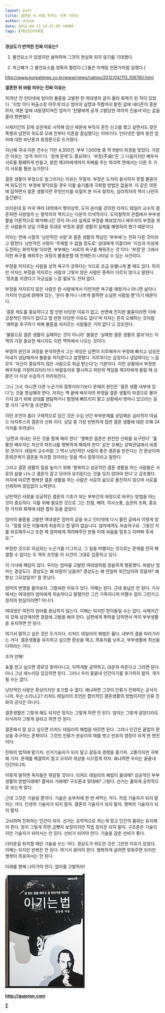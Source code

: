 ```yaml
---
layout: post
title: 결혼한 뒤 바람 피우는 진짜 이유는
author: drkim
date: 2012-04-12 14:37:05 +0900
tags: [깨달음의대화]
---
```

**경상도가 반역한 진짜 이유는?**



1) 불안요소가 있었지만 설마하며 그것이 현실화 되지 않기를 기대했다.

2) 박근혜가 그 불안요소를 정확히 찔렀다.(그들은 마케팅 전문가처럼 일했다.) 







http://www.koreatimes.co.kr/www/news/nation/2012/04/113_108760.html 







**결혼한 뒤 바람 피우는 진짜 이유는**



10여년 전 인터넷에 엄마의 불륜을 고발한 한 여대생의 글이 올라 화제가 된 적이 있었다. '지방 어디 파출소장 아무개'라고 엄마의 실명과 직함까지 밝힌 글에 네티즌이 흥분하자, 여론 앞에 내동댕이쳐진 엄마가 '친딸에게 공개 고발당한 여자의 진술서'라는 글을 올려 항변했다. 



사제지간의 강제 성관계로 시작해 임신 때문에 부득이 혼인 신고를 했고 살면서도 잦은 폭행과 남편의 외도로 오래 전부터 이혼을 결심했다는 이야기다. 인터넷은 얼마 동안 엄마에 대한 비난론과 동정론으로 뜨거웠다. 



지난해 국내 이혼 건수는 11만 4,300건. 부부 1,000쌍 중 약 9쌍이 파경을 맞았다. 가장 큰 이유는 '성격 차이'다. '경제 문제'도 중요하다. '부정(不貞)'은 그 다음이지만 배우자 서로를 황폐하게 만들고, 얽힌 제3자에게까지 피해를 주는 파괴력 면에서는 다른 두 가지 사유를 훨씬 능가한다. 



결혼 생활이 부정으로 일그러지는 이유는 무얼까. 부정은 도저히 용서하지 못할 불륜이며 외도인가. 부정에 맞닥뜨릴 경우 이를 슬기롭게 극복할 방법은 없을까. 이 같은 의문에 답하면서 결혼 생활이란 무엇인지를 되짚어 본 미국 철학자, 심리학자의 책이 나란히 출간됐다. 

브라운대 등 미국 여러 대학에서 형이상학, 도덕 윤리를 강의한 리처드 테일러 교수의 결혼하면 사랑일까 는 철학자의 책치고는 다분히 이색적이다. 도덕철학의 관점에서 부부생활을 이론적으로 해석해나간 것이 아니라 실제로 부정을 해보았거나 배우자의 부정을 겪은 사람들의 상담 기록을 토대로 부정과 결혼 생활의 실체를 해명하려 했기 때문이다. 

저자는 연애 시절의 '낭만적인 사랑'과 결혼 생활의 핵심인 '부부애'는 전혀 다른 것이라고 말한다. 낭만적인 사랑이 '주체할 수 없을 정도로' 상대에게 이끌리며 '지성과 이성에 도전하는 화학작용'이라면, 부부애는 '서로의 욕구를 채워주는 것'이다. '부정'은 그래서 이런 욕구를 채워주는 과정이 불충분할 때 언제든지 나타날 수 있는 사건이다. 



부정을 저지르는 사람을 성적 욕구가 강하다는 식으로 조금 유별나게 볼 때도 있다. 하지만 저자는 부정을 저지르는 사람과 그렇지 않은 사람은 종족이 다르지 않다고 말한다. '정조를 지켰다고 자긍심을 느낄 필요'도 전혀 없다. 



부정을 저지르지 않은 사람은 한 사람에게서 이런저런 욕구를 채웠거나 아니면 삶이나 가치의 인습에 얽매여 있는, '운이 좋거나 나쁘게 말하면 소심한 사람일 뿐'이기 때문이다. 



'결혼 제도를 중요하다고 할 만한 타당한 이유가 없고, 반면에 진지한 불륜이라면 이에 긍정적인 의미가 없다고 할 만한 타당한 이유도 없다'며 저자는 흔히 오해하는 것처럼 '쾌락을 추구하기 위해 불륜을 저지르는 사람들은 거의 없다'고 강조한다. 



'불륜으로 결혼 생활이 실패하는 것이 아니라' 불륜은 '실패한 결혼 생활의 결과'라는 이 책의 가장 중요한 메시지도 이런 맥락에서 나오는 것이다. 



부정의 원인과 과정을 분석하면서 그는 여성은 남편이 지루해져서 부정에 빠지고 남성은 아내가 냉담해져서 불륜을 저지른다고 설명했다. 지루하다는 감정이나 냉담하다는 느낌 모두 '자신이 중요하지 않은 사람으로 취급 받는다'는 기분이다. 이런 상황에서 부정한 배우자를 가정파괴자라거나 바람둥이로 멸시하고 파탄의 책임을 제3자에게 돌릴 때 상황은 더 이상 수습하기 어려워진다. 



그나 그녀, 아니면 다른 누군가의 잘못이라기보다 문제의 원인은 '결혼 생활 내부에 있다'는 것을 명심해야 한다. 저자는 책 끝에 배우자의 부정을 결혼 생활의 파경으로 몰아가지 않기 위해 상대를 염탐하거나 함정에 빠트리지 말고 상황에서 벗어나 있으라는 등 몇 가지 '규칙'을 조언했다. 

이런 조언이 좀더 구체적으로 담긴 것은 수십 년간 부부문제를 상담해온 심리학자 아널드 라자루스의 결혼의 신화 이다. 상담 중 가장 빈번하게 접한 결혼 생활에 대한 오해 24가지를 추려냈다. 

'남편과 아내는 모든 것을 함께 해야 한다' '행복한 결혼은 완전한 신뢰를 요구한다' '훌륭한 배우자는 자신의 파트너를 행복하게 해줘야 한다' 같은 오해는 강박관념에서 비롯된 것이다. 테일러 교수처럼 그 역시 낭만적인 사랑이 좋은 결혼을 만든다는 건 환상이며 혼외관계가 결혼을 파괴할 것이라는 믿음 역시 잘못이라고 말한다. 



그리고 결혼 생활의 질을 높이기 위해 '행복하고 성공적인 결혼 생활을 하는 사람들은 서로의 삶을 나누고 결혼이 갈고 닦아야 유지된다는 것을 잊지 않아야 한다'고 강조했다. 저자에 따르면 행복한 결혼 생활을 하는 사람은 서로의 삶으로 돌진하지 않으며 서로를 신뢰하며 끊임없이 노력한다. 



낭만적인 사랑을 성공적인 결혼의 기초가 되는 부부간의 애정으로 바꾸는 방법을 아는 것이 중요하다. 이를 위해 필요한 것으로 그는 친절, 배려, 의사소통, 습관의 조화, 중요한 가치와 화제에 대한 합의 등을 꼽았다. 

엄마의 불륜을 고발한 여대생은 엄마의 글을 보고 인터넷에 다시 올린 글에서 이렇게 썼다. "정말 모든 이들에게 죄송하고 할 말이 없습니다. 엄마에게도 죄송하구요. 그동안 저를 위로해주시고 또한 제 엄마에게 격려해주던 분들 이제 싸움을 멈추고 지켜봐 주세요.'" 

부정한 것으로 의심되는 누군가를 다그치고, 그 일을 떠벌리는 것으로는 문제를 전혀 해결할 수 없다는 두 책의 조언을 이 사건이 그대로 입증하고 있다. 









이 기사에 해답이 있다. 우리는 엄마를 고발한 여대생처럼 경솔하게 행동했다. 바람난 엄마는 경상도다. 경상도는 왜 바람이 났을까? 경상도는 왜 친일파 외간남자와 잤을까? 왜 항상 그모양일까? 참 못났다. 

엄마의 변명을 들어보자. 그럴싸한 이유가 있다. 이해는 된다. 근데 용납은 안 된다. 기사에서는 여대생이 엄마에게 죄송하다고 말했지만 그건 가족이니까 어쩔수 없이 그런거고 정치의 현실이라면? 아니다. 

여대생은 여전히 엄마를 용납하지 않는다. 이해는 되지만 받아들일 수는 없다. 사제지간의 강제 성관계라면 경찰에 고발을 해야 한다. 남편에게 폭력을 당하면서 억지 부부생활을 유지하면 안 된다. 

여기서 말하고 싶은 것은 두가지다. 리처드 테일러의 해법은 옳다. 내부의 결을 따라가라는 거다. 결혼생활을 유지하고 싶으면 환상을 깨고, 목표치를 낮추고, 부부생활에 최선을 다하라는 거다. 

조까 안해! 

표를 얻고 싶으면 경로당 찾아다니고, 지역개발 공약하고, 대운하 파준다고 그러면 된다. 아니 그냥 새누리당 입당하면 된다. 그러나 우리 끝끝내 인간이기를 포기하지 말자. 개가 될 수는 없다. 

낭만적인 사랑은 환상이지만 포기할 수 없다. 왜냐하면 그것이 인류가 진화하는 공식이니까. 무슨 소리냐고? 리처드 테일러의 조언은 합리적인 결혼생활의 방법이지만 인류 진화의 공식은 아니다. 

결혼생활은 그렇게 해도 되지만 정치는 그렇게 하면 안 된다. 엄마는 그렇게 살았더라도 자식까지 그렇게 살라고 하면 안 된다. 

결혼해서 잘 살고 싶으면 리처드 테일러의 해법을 따르면 된다. 그러나 인간은 끝없이 환상을 추구하는 존재이다. 그것인 인류가 원숭이의 때를 벗고 만유의 영장이 되게 한 엔진이다. 

진화의 법칙에 맡기자. 선거기술자가 되지 말고 갈등과 경쟁을 즐기자. 고통이지만 극복해 가자. 문제를 해결하지 말고 오히려 세상을 시끄럽게 하자. 왜냐하면 우리는 끝끝내 인간이니까. 

이렇게 말하면 독자들은 헷갈릴 것이다. 리처드 테일러의 해법이 옳대매? 성공적인 부부생활의 방법이래매? 결따라 가래매? 구조론과 맞대매? 그렇다. 선거는 쿨하게 공학적으로 보는게 맞다. 

근데 그것은 기술일 뿐이다. 기술은 승부처에 한 번 써먹는 거다. 직업 기술자가 되지 말자는 거다. 인생의 기술자가 되지 말자. 결혼의 기술자가 되지 말자. 행복의 기술자가 되지 말자. 

고뇌하며 진화하는 인간이 되자. 선거는 공학적으로 하는게 맞고 인간의 품위는 유지해야 한다. 정치 그렇게 하면 금뺏지 보장이지만 직업 정치꾼 되지 말자. 구조론은 기술이지만 기술자가 되어서는 안 된다. 선비가 되어야 한다. 기술을 감춘 선비가 좋다. 

더러운걸 퇴치할 때만 기술을 쓰는 거다. 경상도가 외도한 것은 그만한 이유가 있었다. 이해는 되지만 반복은 안 된다. 여기서 끊어야 한다. 행복하게 살려면 맞춰주면 되지만 행복이 목표여서는 안 된다. 

미래를 향해 나아가야 한다. 엄마를 고발하라! 



  
  
  

  




![](/files/attach/images/199/290/248/123456.JPG)







**http://gujoron.com** 


**∑**